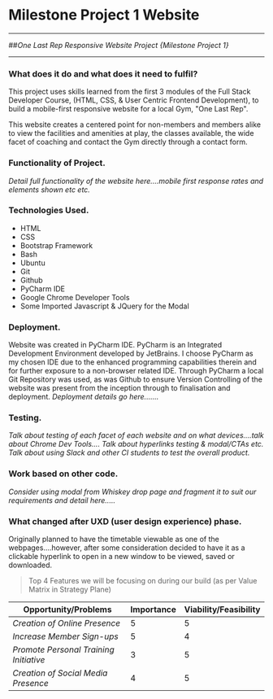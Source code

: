 # Milestone Project 1 Website 
***

##_One Last Rep Responsive Website Project {Milestone Project 1}_
***

### What does it do and what does it need to fulfil?
   This project uses skills learned from the first 3 modules of the Full Stack Developer Course, (HTML, CSS, &
   User Centric Frontend Development), to build a mobile-first responsive website for a local Gym, "One Last Rep".

   This website creates a centered point for non-members and members alike to view the facilities and amenities at play,
   the classes available, the wide facet of coaching and contact the Gym directly through a contact form.

### Functionality of Project.

<i>Detail full functionality of the website here....mobile first response rates and elements shown etc etc.</i>


### Technologies Used.
* HTML
* CSS
* Bootstrap Framework
* Bash
* Ubuntu
* Git
* Github
* PyCharm IDE
* Google Chrome Developer Tools
* Some Imported Javascript & JQuery for the Modal

### Deployment.

Website was created in PyCharm IDE. PyCharm is an Integrated Development Environment developed by JetBrains. I choose PyCharm
as my chosen IDE due to the enhanced programming capabilities therein and for further exposure to a non-browser related IDE.
Through PyCharm a local Git Repository was used, as was Github to ensure Version Controlling of the website was present from
the inception through to finalisation and deployment. <i>Deployment details go here.......</i>


### Testing.

<i>Talk about testing of each facet of each website and on what devices....talk about Chrome Dev Tools....
Talk about hyperlinks testing & modal/CTAs etc. Talk about using Slack and other CI students to test the overall product.</i>


### Work based on other code.

<i>Consider using modal from Whiskey drop page and fragment it to suit our requirements and detail here.....</i>


### What changed after UXD (user design experience) phase.
   Originally planned to have the timetable viewable as one of the webpages....however, after some consideration
   decided to have it as a clickable hyperlink to open in a new window to be viewed, saved or downloaded.

>Top 4 Features we will be focusing on during our build (as per Value Matrix in Strategy Plane)

Opportunity/Problems | Importance | Viability/Feasibility
--- | --- | ---
*Creation of Online Presence* | 5 | 5
*Increase Member Sign-ups* | 5| 4
*Promote Personal Training Initiative* | 3 | 5
*Creation of Social Media Presence* | 4 | 5